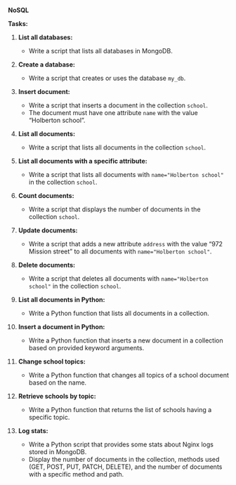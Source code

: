 **NoSQL**

**Tasks:**

1. **List all databases:**
   - Write a script that lists all databases in MongoDB.

2. **Create a database:**
   - Write a script that creates or uses the database `my_db`.

3. **Insert document:**
   - Write a script that inserts a document in the collection `school`.
   - The document must have one attribute `name` with the value “Holberton school”.

4. **List all documents:**
   - Write a script that lists all documents in the collection `school`.

5. **List all documents with a specific attribute:**
   - Write a script that lists all documents with `name="Holberton school"` in the collection `school`.

6. **Count documents:**
   - Write a script that displays the number of documents in the collection `school`.

7. **Update documents:**
   - Write a script that adds a new attribute `address` with the value “972 Mission street” to all documents with `name="Holberton school"`.

8. **Delete documents:**
   - Write a script that deletes all documents with `name="Holberton school"` in the collection `school`.

9. **List all documents in Python:**
   - Write a Python function that lists all documents in a collection.

10. **Insert a document in Python:**
    - Write a Python function that inserts a new document in a collection based on provided keyword arguments.

11. **Change school topics:**
    - Write a Python function that changes all topics of a school document based on the name.

12. **Retrieve schools by topic:**
    - Write a Python function that returns the list of schools having a specific topic.

13. **Log stats:**
    - Write a Python script that provides some stats about Nginx logs stored in MongoDB.
    - Display the number of documents in the collection, methods used (GET, POST, PUT, PATCH, DELETE), and the number of documents with a specific method and path.

